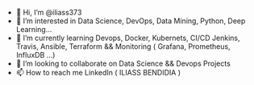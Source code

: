 - 👋 Hi, I’m @iliass373
- 👀 I’m interested in Data Science, DevOps, Data Mining, Python, Deep Learning...
- 🌱 I’m currently learning Devops, Docker, Kubernets, CI/CD Jenkins, Travis, Ansible, Terraform && Monitoring ( Grafana, Prometheus, InfluxDB ...) 
- 💞️ I’m looking to collaborate on Data Science && Devops Projects
- 📫 How to reach me LinkedIn ( ILIASS BENDIDIA ) 

<!---
iliass373/iliass373 is a ✨ special ✨ repository because its `README.md` (this file) appears on your GitHub profile.
You can click the Preview link to take a look at your changes.
--->
